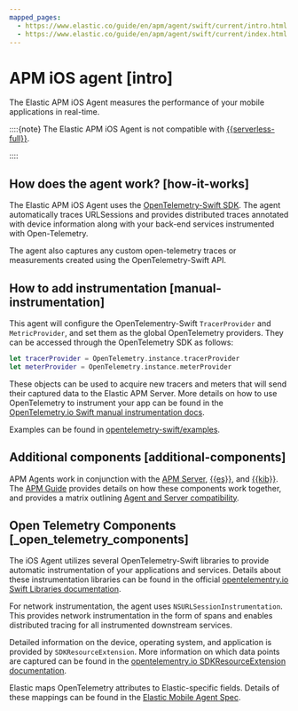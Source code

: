 ```yaml
---
mapped_pages:
  - https://www.elastic.co/guide/en/apm/agent/swift/current/intro.html
  - https://www.elastic.co/guide/en/apm/agent/swift/current/index.html
---
```


# APM iOS agent [intro]

The Elastic APM iOS Agent measures the performance of your mobile applications in real-time.

::::{note}
The Elastic APM iOS Agent is not compatible with [{{serverless-full}}](docs-content://deploy-manage/deploy/elastic-cloud/serverless.md).

::::



## How does the agent work? [how-it-works]

The Elastic APM iOS Agent uses the [OpenTelemetry-Swift SDK](https://github.com/open-telemetry/opentelemetry-swift). The agent automatically traces URLSessions and provides distributed traces annotated with device information along with your back-end services instrumented with Open-Telemetry.

The agent also captures any custom open-telemetry traces or measurements created using the OpenTelemetry-Swift API.


## How to add instrumentation [manual-instrumentation]

This agent will configure the OpenTelementry-Swift `TracerProvider` and `MetricProvider`, and set them as the global OpenTelemetry providers. They can be accessed through the OpenTelemetry SDK as follows:

```swift
let tracerProvider = OpenTelemetry.instance.tracerProvider
let meterProvider = OpenTelemetry.instance.meterProvider
```

These objects can be used to acquire new tracers and meters that will send their captured data to the Elastic APM Server. More details on how to use OpenTelemetry to instrument your app can be found in the [OpenTelemetry.io Swift manual instrumentation docs](https://opentelemetry.io/docs/instrumentation/swift/manual).

Examples can be found in [opentelemetry-swift/examples](https://github.com/open-telemetry/opentelemetry-swift/tree/main/Examples).


## Additional components [additional-components]

APM Agents work in conjunction with the [APM Server](docs-content://solutions/observability/apps/application-performance-monitoring-apm.md), [{{es}}](docs-content://get-started/index.md), and [{{kib}}](docs-content://get-started/the-stack.md). The [APM Guide](docs-content://solutions/observability/apps/application-performance-monitoring-apm.md) provides details on how these components work together, and provides a matrix outlining [Agent and Server compatibility](docs-content://solutions/observability/apps/apm-agent-compatibility.md).


## Open Telemetry Components [_open_telemetry_components]

The iOS Agent utilizes several OpenTelemetry-Swift libraries to provide automatic instrumentation of your applications and services. Details about these instrumentation libraries can be found in the official [opentelementry.io Swift Libraries documentation](https://opentelemetry.io/docs/instrumentation/swift/libraries/).

For network instrumentation, the agent uses `NSURLSessionInstrumentation`. This provides network instrumentation in the form of spans and enables distributed tracing for all instrumented downstream services.

Detailed information on the device, operating system, and application is provided by `SDKResourceExtension`. More information on which data points are captured can be found in the  [opentelementry.io SDKResourceExtension documentation](https://opentelemetry.io/docs/instrumentation/swift/manual/#SDKResourceExtension).

Elastic maps OpenTelemetry attributes to Elastic-specific fields. Details of these mappings can be found in the [Elastic Mobile Agent Spec](https://github.com/elastic/apm/tree/main/specs/agents/mobile).

